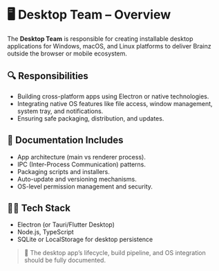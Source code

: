 # 🖥️ Desktop Team – Overview

The **Desktop Team** is responsible for creating installable desktop applications for Windows, macOS, and Linux platforms to deliver Brainz outside the browser or mobile ecosystem.

## 🔍 Responsibilities
- Building cross-platform apps using Electron or native technologies.
- Integrating native OS features like file access, window management, system tray, and notifications.
- Ensuring safe packaging, distribution, and updates.

## 📘 Documentation Includes
- App architecture (main vs renderer process).
- IPC (Inter-Process Communication) patterns.
- Packaging scripts and installers.
- Auto-update and versioning mechanisms.
- OS-level permission management and security.

## 🧑‍💻 Tech Stack
- Electron (or Tauri/Flutter Desktop)
- Node.js, TypeScript
- SQLite or LocalStorage for desktop persistence

> 📎 The desktop app’s lifecycle, build pipeline, and OS integration should be fully documented.
